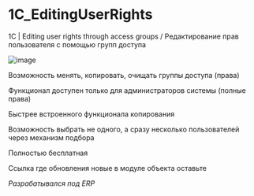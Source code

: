# 1C_EditingUserRights
1С | Editing user rights through access groups /  Редактирование прав пользователя с помощью групп доступа

![image](https://github.com/user-attachments/assets/6c0b1f9d-63cf-4c15-aac9-a7fcc948a640)

Возможность менять, копировать, очищать группы доступа (права)

Функционал доступен только для администраторов системы (полные права)

Быстрее встроенного функционала копирования

Возможность выбрать не одного, а сразу несколько пользователей через механизм подбора

Полностью бесплатная

Ссылка где обновления новые в модуле объекта оставьте 

*Разрабатывался под ERP*
